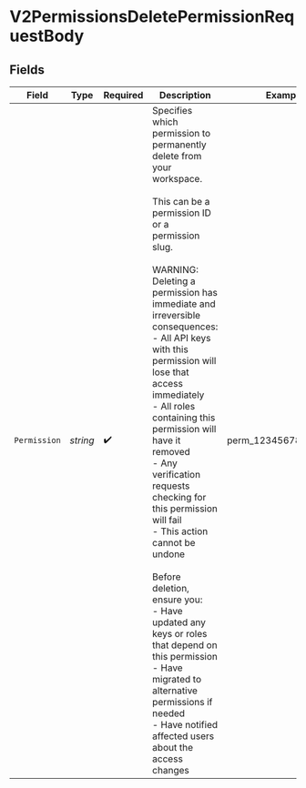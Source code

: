 # V2PermissionsDeletePermissionRequestBody


## Fields

| Field                                                                                                                                                                                                                                                                                                                                                                                                                                                                                                                                                                                                                                                 | Type                                                                                                                                                                                                                                                                                                                                                                                                                                                                                                                                                                                                                                                  | Required                                                                                                                                                                                                                                                                                                                                                                                                                                                                                                                                                                                                                                              | Description                                                                                                                                                                                                                                                                                                                                                                                                                                                                                                                                                                                                                                           | Example                                                                                                                                                                                                                                                                                                                                                                                                                                                                                                                                                                                                                                               |
| ----------------------------------------------------------------------------------------------------------------------------------------------------------------------------------------------------------------------------------------------------------------------------------------------------------------------------------------------------------------------------------------------------------------------------------------------------------------------------------------------------------------------------------------------------------------------------------------------------------------------------------------------------- | ----------------------------------------------------------------------------------------------------------------------------------------------------------------------------------------------------------------------------------------------------------------------------------------------------------------------------------------------------------------------------------------------------------------------------------------------------------------------------------------------------------------------------------------------------------------------------------------------------------------------------------------------------- | ----------------------------------------------------------------------------------------------------------------------------------------------------------------------------------------------------------------------------------------------------------------------------------------------------------------------------------------------------------------------------------------------------------------------------------------------------------------------------------------------------------------------------------------------------------------------------------------------------------------------------------------------------- | ----------------------------------------------------------------------------------------------------------------------------------------------------------------------------------------------------------------------------------------------------------------------------------------------------------------------------------------------------------------------------------------------------------------------------------------------------------------------------------------------------------------------------------------------------------------------------------------------------------------------------------------------------- | ----------------------------------------------------------------------------------------------------------------------------------------------------------------------------------------------------------------------------------------------------------------------------------------------------------------------------------------------------------------------------------------------------------------------------------------------------------------------------------------------------------------------------------------------------------------------------------------------------------------------------------------------------- |
| `Permission`                                                                                                                                                                                                                                                                                                                                                                                                                                                                                                                                                                                                                                          | *string*                                                                                                                                                                                                                                                                                                                                                                                                                                                                                                                                                                                                                                              | :heavy_check_mark:                                                                                                                                                                                                                                                                                                                                                                                                                                                                                                                                                                                                                                    | Specifies which permission to permanently delete from your workspace.<br/><br/>This can be a permission ID or a permission slug.<br/><br/>WARNING: Deleting a permission has immediate and irreversible consequences:<br/>- All API keys with this permission will lose that access immediately<br/>- All roles containing this permission will have it removed<br/>- Any verification requests checking for this permission will fail<br/>- This action cannot be undone<br/><br/>Before deletion, ensure you:<br/>- Have updated any keys or roles that depend on this permission<br/>- Have migrated to alternative permissions if needed<br/>- Have notified affected users about the access changes<br/> | perm_1234567890abcdef                                                                                                                                                                                                                                                                                                                                                                                                                                                                                                                                                                                                                                 |
